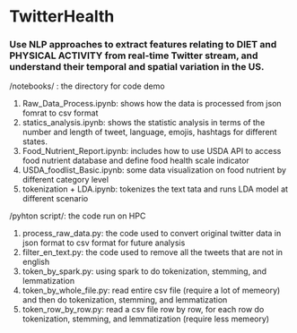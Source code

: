 #  TwitterHealth
<h3>Use NLP approaches to extract features relating to DIET and PHYSICAL ACTIVITY from real-time Twitter stream, and understand their temporal and spatial variation in the US. </h3>


/notebooks/ : the directory for code demo
1. Raw_Data_Process.ipynb: shows how the data is processed from json fomrat to csv format
2. statics_analysis.ipynb: shows the statistic analysis in terms of the number and length of tweet, language, emojis, hashtags for different states.
3. Food_Nutrient_Report.ipynb: includes how to use USDA API to access food nutrient database and define food health scale indicator
4. USDA_foodlist_Basic.ipynb: some data visualization on food nutrient by different category level
5. tokenization + LDA.ipynb: tokenizes the text tata and runs LDA model at different scenario


/pyhton script/: the code run on HPC
1. process_raw_data.py: the code used to convert original twitter data in json format to csv format for future analysis
2. filter_en_text.py: the code used to remove all the tweets that are not in english
3. token_by_spark.py: using spark to do tokenization, stemming, and lemmatization
4. token_by_whole_file.py: read entire csv file (require a lot of memeory) and then do tokenization, stemming, and lemmatization
5. token_row_by_row.py: read a csv file row by row, for each row do tokenization, stemming, and lemmatization (require less memeory)
